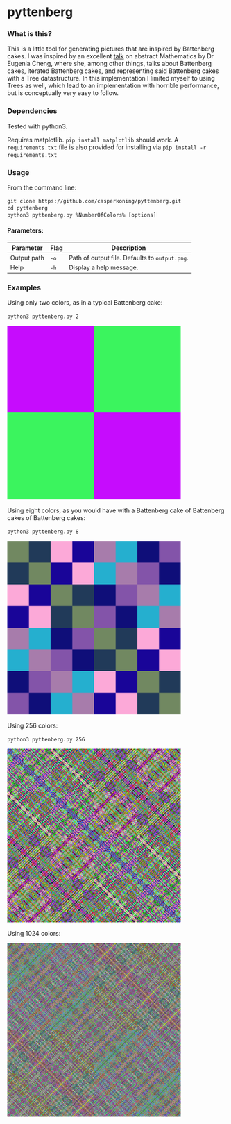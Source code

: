 # pyttenberg

### What is this?
This is a little tool for generating pictures that are inspired by Battenberg cakes.
I was inspired by an excellent [talk](https://www.youtube.com/watch?v=j7BArZJxL9M) on abstract Mathematics by Dr Eugenia
Cheng, where she, among other things, talks about Battenberg cakes, iterated Battenberg cakes, and representing said
Battenberg cakes with a Tree datastructure. In this implementation I limited myself to using Trees as well, which lead
to an implementation with horrible performance, but is conceptually very easy to follow.

### Dependencies

Tested with python3.

Requires matplotlib. `pip install matplotlib` should work. A `requirements.txt` file is also provided for installing via
`pip install -r requirements.txt`

### Usage

From the command line:
```
git clone https://github.com/casperkoning/pyttenberg.git
cd pyttenberg
python3 pyttenberg.py %NumberOfColors% [options]
```

#### Parameters:
Parameter   | Flag | Description
------------|------|------------
Output path | `-o` | Path of output file. Defaults to `output.png`.
Help        | `-h` | Display a help message.

### Examples

Using only two colors, as in a typical Battenberg cake:

`python3 pyttenberg.py 2`

<img src="/examples/output_2_colors.png" width="400">

Using eight colors, as you would have with a Battenberg cake of Battenberg cakes of Battenberg cakes:

`python3 pyttenberg.py 8`

<img src="/examples/output_8_colors.png" width="400">


Using 256 colors:

`python3 pyttenberg.py 256`

<img src="/examples/output_256_colors.png" width="400">

Using 1024 colors:

<img src="/examples/output_1024_colors.png" width="400">